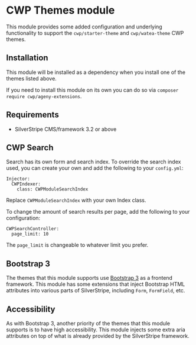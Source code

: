 # CWP Themes module

This module provides some added configuration and underlying functionality to support the `cwp/starter-theme` and `cwp/watea-theme` CWP themes.

## Installation

This module will be installed as a dependency when you install one of the themes listed above.

If you need to install this module on its own you can do so via `composer require cwp/ageny-extensions`.

## Requirements

* SilverStripe CMS/framework 3.2 or above

## CWP Search

Search has its own form and search index. To override the search index used, you can create your own and add the following to your `config.yml`:

```
Injector:
  CWPIndexer:
    class: CWPModuleSearchIndex
```

Replace `CWPModuleSearchIndex` with your own Index class.

To change the amount of search results per page, add the following to your configuration:

```
CWPSearchController:
  page_limit: 10
```

The `page_limit` is changeable to whatever limit you prefer.

## Bootstrap 3

The themes that this module supports use [Bootstrap 3](http://getbootstrap.com/) as a frontend framework. This module has some extensions that inject Bootstrap HTML attributes into various parts of SilverStripe, including `Form`, `FormField`, etc.

## Accessibility

As with Bootstrap 3, another priority of the themes that this module supports is to have high accessibility. This module injects some extra aria attributes on top of what is already provided by the SilverStripe framework.
